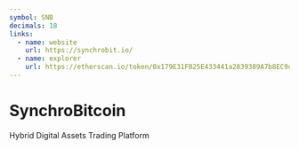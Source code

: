 ```yaml
---
symbol: SNB
decimals: 18
links:
  - name: website
    url: https://synchrobit.io/
  - name: explorer
    url: https://etherscan.io/token/0x179E31FB25E433441a2839389A7b8EC9c4654b7B
---
```


# SynchroBitcoin

Hybrid Digital Assets Trading Platform
